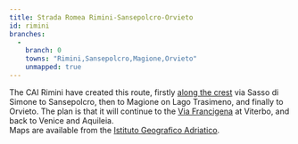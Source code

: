 ```yaml
---
title: Strada Romea Rimini-Sansepolcro-Orvieto
id: rimini
branches:
  -
    branch: 0
    towns: "Rimini,Sansepolcro,Magione,Orvieto"
    unmapped: true
---
```


The CAI Rimini have created this route, firstly [along the crest][0] via Sasso di Simone to Sansepolcro, then to Magione on Lago Trasimeno, and finally to Orvieto. The plan is that it will continue to the [Via Francigena][1] at Viterbo, and back to Venice and Aquileia.  
Maps are available from the [Istituto Geografico Adriatico][2].

[0]: http://www.cairimini.it/sentieri/sentiero08.htm
[1]: francigena_i.html
[2]: http://www.iga-cartografia.it/modules.php?op=modload&name=News&file=article&sid=3&mode=thread&order=0&thold=0